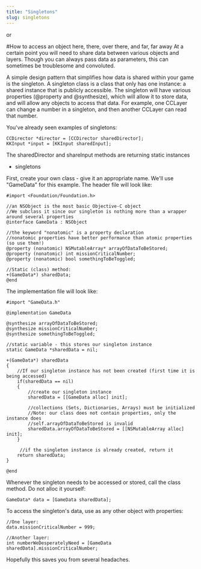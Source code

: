 ```yaml
---
title: "Singletons"
slug: singletons
---     
```


or

#How to access an object here, there, over there, and far, far away
At a certain point you will need to share data between various objects and layers. Though you can always pass data as parameters, this can sometimes be troublesome and convoluted.

A simple design pattern that simplifies how data is shared within your game is the singleton. A singleton class is a class that only has one instance: a shared instance that is publicly accessible. The singleton will have various properties (@property and @synthesize), which will allow it to store data, and will allow any objects to access that data. For example, one CCLayer can change a number in a singleton, and then another CCLayer can read that number.

You've already seen examples of singletons:

```
CCDirector *director = [CCDirector sharedDirector];
KKInput *input = [KKInput sharedInput];
```

The sharedDirector and shareInput methods are returning static instances

- singletons

First, create your own class - give it an appropriate name. We'll use "GameData" for this example. The header file will look like:

```
#import <Foundation/Foundation.h>

//an NSObject is the most basic Objective-C object
//We subclass it since our singleton is nothing more than a wrapper around several properties
@interface GameData : NSObject

//the keyword "nonatomic" is a property declaration
//nonatomic properties have better performance than atomic properties (so use them!)
@property (nonatomic) NSMutableArray* arrayOfDataToBeStored;
@property (nonatomic) int missionCriticalNumber;
@property (nonatomic) bool somethingToBeToggled;

//Static (class) method:
+(GameData*) sharedData;
@end
```

The implementation file will look like:

```
#import "GameData.h"

@implementation GameData

@synthesize arrayOfDataToBeStored;
@synthesize missionCriticalNumber;
@synthesize somethingToBeToggled;

//static variable - this stores our singleton instance
static GameData *sharedData = nil;

+(GameData*) sharedData
{
    //If our singleton instance has not been created (first time it is being accessed)
    if(sharedData == nil)
    {
        //create our singleton instance
        sharedData = [[GameData alloc] init];

        //collections (Sets, Dictionaries, Arrays) must be initialized
        //Note: our class does not contain properties, only the instance does
        //self.arrayOfDataToBeStored is invalid
        sharedData.arrayOfDataToBeStored = [[NSMutableArray alloc] init];
    }

     //if the singleton instance is already created, return it
    return sharedData;
}

@end
```

Whenever the singleton needs to be accessed or stored, call the class method. Do not alloc it yourself:

`GameData* data = [GameData sharedData];`

To access the singleton's data, use as any other object with properties:

```
//One layer:
data.missionCriticalNumber = 999;

//Another layer:
int numberWeDesperatelyNeed = [GameData sharedData].missionCriticalNumber;
```

Hopefully this saves you from several headaches.

